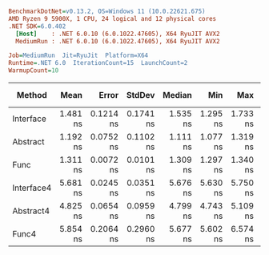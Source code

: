 ``` ini

BenchmarkDotNet=v0.13.2, OS=Windows 11 (10.0.22621.675)
AMD Ryzen 9 5900X, 1 CPU, 24 logical and 12 physical cores
.NET SDK=6.0.402
  [Host]    : .NET 6.0.10 (6.0.1022.47605), X64 RyuJIT AVX2
  MediumRun : .NET 6.0.10 (6.0.1022.47605), X64 RyuJIT AVX2

Job=MediumRun  Jit=RyuJit  Platform=X64  
Runtime=.NET 6.0  IterationCount=15  LaunchCount=2  
WarmupCount=10  

```
|     Method |     Mean |     Error |    StdDev |   Median |      Min |      Max |      P90 | Code Size | Allocated |
|----------- |---------:|----------:|----------:|---------:|---------:|---------:|---------:|----------:|----------:|
|  Interface | 1.481 ns | 0.1214 ns | 0.1741 ns | 1.535 ns | 1.295 ns | 1.733 ns | 1.695 ns |      48 B |         - |
|   Abstract | 1.192 ns | 0.0752 ns | 0.1102 ns | 1.111 ns | 1.077 ns | 1.319 ns | 1.308 ns |      44 B |         - |
|       Func | 1.311 ns | 0.0072 ns | 0.0101 ns | 1.309 ns | 1.297 ns | 1.340 ns | 1.324 ns |      39 B |         - |
| Interface4 | 5.681 ns | 0.0245 ns | 0.0351 ns | 5.676 ns | 5.630 ns | 5.750 ns | 5.727 ns |      48 B |         - |
|  Abstract4 | 4.825 ns | 0.0654 ns | 0.0959 ns | 4.799 ns | 4.743 ns | 5.109 ns | 5.029 ns |      44 B |         - |
|      Func4 | 5.854 ns | 0.2064 ns | 0.2960 ns | 5.677 ns | 5.602 ns | 6.574 ns | 6.259 ns |      39 B |         - |
